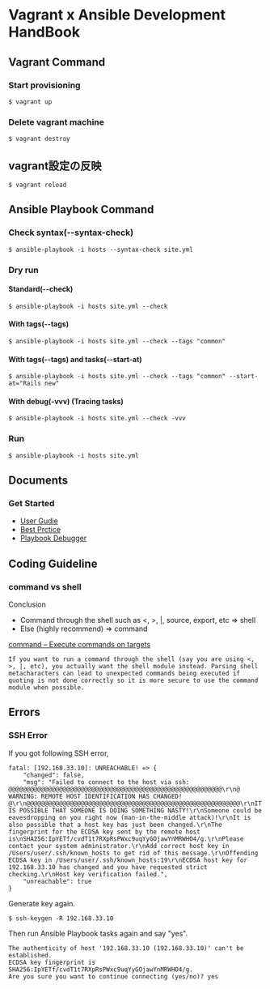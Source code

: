 # Vagrant x Ansible Development HandBook

## Vagrant Command
### Start provisioning
```
$ vagrant up
```

### Delete vagrant machine
```
$ vagrant destroy
```

## vagrant設定の反映
```
$ vagrant reload
```

## Ansible Playbook Command
### Check syntax(--syntax-check)
```
$ ansible-playbook -i hosts --syntax-check site.yml
```

### Dry run
#### Standard(--check)
```
$ ansible-playbook -i hosts site.yml --check
```

#### With tags(--tags)
```
$ ansible-playbook -i hosts site.yml --check --tags "common"
```

#### With tags(--tags) and tasks(--start-at)
```
$ ansible-playbook -i hosts site.yml --check --tags "common" --start-at="Rails new"
```

#### With debug(-vvv) (Tracing tasks)
```
$ ansible-playbook -i hosts site.yml --check -vvv
```

### Run
```
$ ansible-playbook -i hosts site.yml
```

## Documents
### Get Started
- [User Gudie](https://docs.ansible.com/ansible/latest/user_guide/index.html)
- [Best Prctice](https://docs.ansible.com/ansible/latest/user_guide/playbooks_best_practices.html)
- [Playbook Debugger](https://docs.ansible.com/ansible/latest/user_guide/playbooks_debugger.html)

## Coding Guideline
### command vs shell
Conclusion
- Command through the shell such as <, >, |, source, export, etc => shell
- Else (highly recommend) => command

[command – Execute commands on targets](https://docs.ansible.com/ansible/latest/modules/command_module.html#notes)

```
If you want to run a command through the shell (say you are using <, >, |, etc), you actually want the shell module instead. Parsing shell metacharacters can lead to unexpected commands being executed if quoting is not done correctly so it is more secure to use the command module when possible.
```

## Errors
### SSH Error
If you got following SSH error,

```
fatal: [192.168.33.10]: UNREACHABLE! => {
    "changed": false,
    "msg": "Failed to connect to the host via ssh: @@@@@@@@@@@@@@@@@@@@@@@@@@@@@@@@@@@@@@@@@@@@@@@@@@@@@@@@@@@\r\n@    WARNING: REMOTE HOST IDENTIFICATION HAS CHANGED!     @\r\n@@@@@@@@@@@@@@@@@@@@@@@@@@@@@@@@@@@@@@@@@@@@@@@@@@@@@@@@@@@\r\nIT IS POSSIBLE THAT SOMEONE IS DOING SOMETHING NASTY!\r\nSomeone could be eavesdropping on you right now (man-in-the-middle attack)!\r\nIt is also possible that a host key has just been changed.\r\nThe fingerprint for the ECDSA key sent by the remote host is\nSHA256:IpYETf/cvdT1t7RXpRsPWxc9uqYyGOjawYnMRWHO4/g.\r\nPlease contact your system administrator.\r\nAdd correct host key in /Users/user/.ssh/known_hosts to get rid of this message.\r\nOffending ECDSA key in /Users/user/.ssh/known_hosts:19\r\nECDSA host key for 192.168.33.10 has changed and you have requested strict checking.\r\nHost key verification failed.",
    "unreachable": true
}
```

Generate key again.

```
$ ssh-keygen -R 192.168.33.10
```

Then run Ansible Playbook tasks again and say "yes".

```
The authenticity of host '192.168.33.10 (192.168.33.10)' can't be established.
ECDSA key fingerprint is SHA256:IpYETf/cvdT1t7RXpRsPWxc9uqYyGOjawYnMRWHO4/g.
Are you sure you want to continue connecting (yes/no)? yes
```

